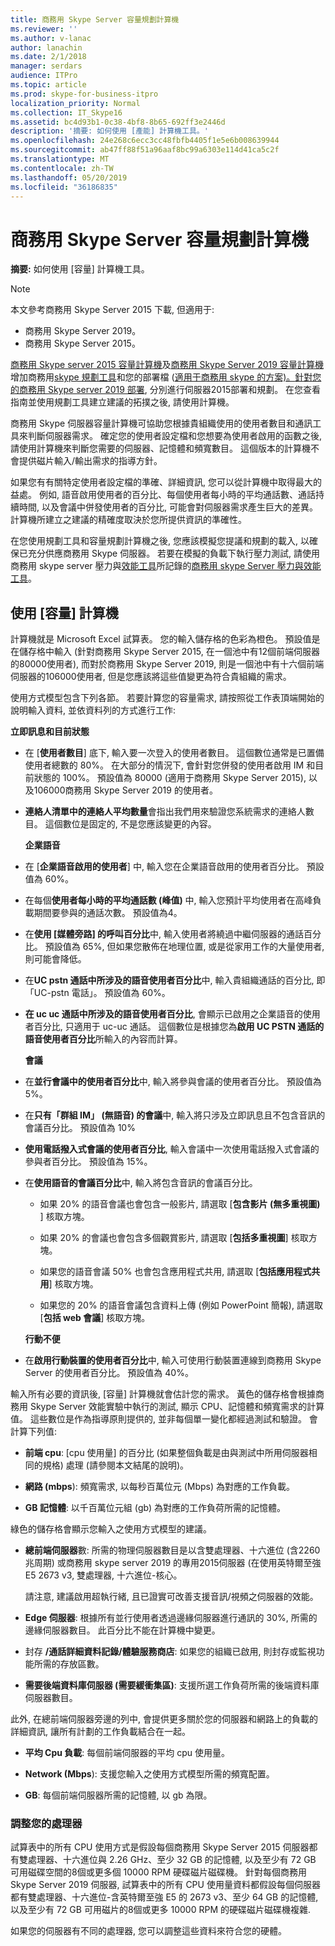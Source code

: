 ```yaml
---
title: 商務用 Skype Server 容量規劃計算機
ms.reviewer: ''
ms.author: v-lanac
author: lanachin
ms.date: 2/1/2018
manager: serdars
audience: ITPro
ms.topic: article
ms.prod: skype-for-business-itpro
localization_priority: Normal
ms.collection: IT_Skype16
ms.assetid: bc4d93b1-0c38-4bf8-8b65-692ff3e2446d
description: '摘要: 如何使用 [產能] 計算機工具。'
ms.openlocfilehash: 24e268c6ecc3cc48fbfb4405f1e5e6b008639944
ms.sourcegitcommit: ab47ff88f51a96aaf8bc99a6303e114d41ca5c2f
ms.translationtype: MT
ms.contentlocale: zh-TW
ms.lasthandoff: 05/20/2019
ms.locfileid: "36186835"
---
```

# <a name="skype-for-business-server-capacity-planning-calculator"></a>商務用 Skype Server 容量規劃計算機
 
**摘要:** 如何使用 [容量] 計算機工具。

> [!NOTE]
> 本文參考商務用 Skype Server 2015 下載, 但適用于:
> - 商務用 Skype Server 2019。
> - 商務用 Skype Server 2015。
  
[商務用 Skype server 2015 容量計算機](https://www.microsoft.com/en-us/download/details.aspx?id=51196)及[商務用 Skype Server 2019 容量計算機](https://www.microsoft.com/en-us/download/details.aspx?id=57509)增加商務用[skype 規劃工具](https://www.microsoft.com/en-us/download/details.aspx?id=50357)和您的部署檔 ([適用于商務用 skype 的方案)。](../plan-your-deployment/plan-your-deployment.md)[針對您的商務用 Skype server 2019 部署](../../SfBServer2019/plan/plan-your-deployment-2019.md), 分別進行伺服器2015部署和規劃。 在您查看指南並使用規劃工具建立建議的拓撲之後, 請使用計算機。
  
商務用 Skype 伺服器容量計算機可協助您根據貴組織使用的使用者數目和通訊工具來判斷伺服器需求。 確定您的使用者設定檔和您想要為使用者啟用的函數之後, 請使用計算機來判斷您需要的伺服器、記憶體和頻寬數目。 這個版本的計算機不會提供磁片輸入/輸出需求的指導方針。
  
如果您有有關特定使用者設定檔的準確、詳細資訊, 您可以從計算機中取得最大的益處。 例如, 語音啟用使用者的百分比、每個使用者每小時的平均通話數、通話持續時間, 以及會議中併發使用者的百分比, 可能會對伺服器需求產生巨大的差異。 計算機所建立之建議的精確度取決於您所提供資訊的準確性。
  
在您使用規劃工具和容量規劃計算機之後, 您應該模擬您提議和規劃的載入, 以確保已充分供應商務用 Skype 伺服器。 若要在模擬的負載下執行壓力測試, 請使用商務用 skype server 壓力與[效能工具](https://technet.microsoft.com/en-us/library/mt631400.aspx)所記錄的[商務用 skype Server 壓力與效能工具](https://www.microsoft.com/en-us/download/details.aspx?id=50367)。
  
## <a name="using-the-capacity-calculator"></a>使用 [容量] 計算機

計算機就是 Microsoft Excel 試算表。 您的輸入儲存格的色彩為橙色。 預設值是在儲存格中輸入 (針對商務用 Skype Server 2015, 在一個池中有12個前端伺服器的80000使用者), 而對於商務用 Skype Server 2019, 則是一個池中有十六個前端伺服器的106000使用者, 但是您應該將這些值變更為符合貴組織的需求。
  
使用方式模型包含下列各節。 若要計算您的容量需求, 請按照從工作表頂端開始的說明輸入資料, 並依資料列的方式進行工作: 
  
 **立即訊息和目前狀態**
  
- 在 [**使用者數目**] 底下, 輸入要一次登入的使用者數目。 這個數位通常是已置備使用者總數的 80%。 在大部分的情況下, 會針對您併發的使用者啟用 IM 和目前狀態的 100%。 預設值為 80000 (適用于商務用 Skype Server 2015), 以及106000商務用 Skype Server 2019 的使用者。
    
- **連絡人清單中的連絡人平均數量**會指出我們用來驗證您系統需求的連絡人數目。 這個數位是固定的, 不是您應該變更的內容。
    
  **企業語音**
  
- 在 [**企業語音啟用的使用者**] 中, 輸入您在企業語音啟用的使用者百分比。 預設值為 60%。 
    
- 在每個**使用者每小時的平均通話數 (峰值)** 中, 輸入您預計平均使用者在高峰負載期間要參與的通話次數。 預設值為4。 
    
- 在**使用 [媒體旁路] 的呼叫百分比**中, 輸入使用者將繞過中繼伺服器的通話百分比。 預設值為 65%, 但如果您散佈在地理位置, 或是從家用工作的大量使用者, 則可能會降低。
    
- 在**UC pstn 通話中所涉及的語音使用者百分比**中, 輸入貴組織通話的百分比, 即「UC-pstn 電話」。 預設值為 60%。
    
- **在 uc uc 通話中所涉及的語音使用者百分比**, 會顯示已啟用之企業語音的使用者百分比, 只適用于 uc-uc 通話。 這個數位是根據您為**啟用 UC PSTN 通話的語音使用者百分比**所輸入的內容而計算。 
    
  **會議**
  
- 在**並行會議中的使用者百分比**中, 輸入將參與會議的使用者百分比。 預設值為 5%。 
    
- 在**只有「群組 IM」 (無語音) 的會議**中, 輸入將只涉及立即訊息且不包含音訊的會議百分比。 預設值為 10%
    
- **使用電話撥入式會議的使用者百分比**, 輸入會議中一次使用電話撥入式會議的參與者百分比。 預設值為 15%。
    
- 在**使用語音的會議百分比**中, 輸入將包含音訊的會議百分比。 
    
  - 如果 20% 的語音會議也會包含一般影片, 請選取 [**包含影片 (無多重視圖)** ] 核取方塊。
    
  - 如果 20% 的會議也會包含多個觀賞影片, 請選取 [**包括多重視圖**] 核取方塊。
    
  - 如果您的語音會議 50% 也會包含應用程式共用, 請選取 [**包括應用程式共用**] 核取方塊。
    
  - 如果您的 20% 的語音會議包含資料上傳 (例如 PowerPoint 簡報), 請選取 [**包括 web 會議**] 核取方塊。
    
  **行動不便**
  
- 在**啟用行動裝置的使用者百分比**中, 輸入可使用行動裝置連線到商務用 Skype Server 的使用者百分比。 預設值為 40%。 
    
輸入所有必要的資訊後, [容量] 計算機就會估計您的需求。 黃色的儲存格會根據商務用 Skype Server 效能實驗中執行的測試, 顯示 CPU、記憶體和頻寬需求的計算值。 這些數位是作為指導原則提供的, 並非每個單一變化都經過測試和驗證。 會計算下列值: 
  
- **前端 cpu**: [cpu 使用量] 的百分比 (如果整個負載是由與測試中所用伺服器相同的規格) 處理 (請參閱本文結尾的說明)。
    
- **網路 (mbps**): 頻寬需求, 以每秒百萬位元 (Mbps) 為對應的工作負載。
    
- **GB 記憶體**: 以千百萬位元組 (gb) 為對應的工作負荷所需的記憶體。
    
綠色的儲存格會顯示您輸入之使用方式模型的建議。 
  
- **總前端伺服器**數: 所需的物理伺服器數目是以含雙處理器、十六進位 (含2260兆周期) 或商務用 skype server 2019 的專用2015伺服器 (在使用英特爾至強 E5 2673 v3, 雙處理器, 十六進位-核心。
    
    請注意, 建議啟用超執行緒, 且已證實可改善支援音訊/視頻之伺服器的效能。
    
- **Edge 伺服器**: 根據所有並行使用者透過邊緣伺服器進行通訊的 30%, 所需的邊緣伺服器數目。 此百分比不能在計算機中變更。 
    
- 封存 **/通話詳細資料記錄/體驗服務商店**: 如果您的組織已啟用, 則封存或監視功能所需的存放區數。
    
- **需要後端資料庫伺服器 (需要緩衝集區)**: 支援所選工作負荷所需的後端資料庫伺服器數目。
    
此外, 在總前端伺服器旁邊的列中, 會提供更多關於您的伺服器和網路上的負載的詳細資訊, 讓所有計劃的工作負載結合在一起。
  
- **平均 Cpu 負載**: 每個前端伺服器的平均 cpu 使用量。
    
- **Network (Mbps**): 支援您輸入之使用方式模型所需的頻寬配置。
    
- **GB**: 每個前端伺服器所需的記憶體, 以 gb 為限。
    
### <a name="adjusting-for-your-processors"></a>調整您的處理器

試算表中的所有 CPU 使用方式是假設每個商務用 Skype Server 2015 伺服器都有雙處理器、十六進位與 2.26 GHz、至少 32 GB 的記憶體, 以及至少有 72 GB 可用磁碟空間的8個或更多個 10000 RPM 硬碟磁片磁碟機。 針對每個商務用 Skype Server 2019 伺服器, 試算表中的所有 CPU 使用量資料都假設每個伺服器都有雙處理器、十六進位-含英特爾至強 E5 的 2673 v3、至少 64 GB 的記憶體, 以及至少有 72 GB 可用磁片的8個或更多 10000 RPM 的硬碟磁片磁碟機複雜.
  
如果您的伺服器有不同的處理器, 您可以調整這些資料來符合您的硬體。
  
